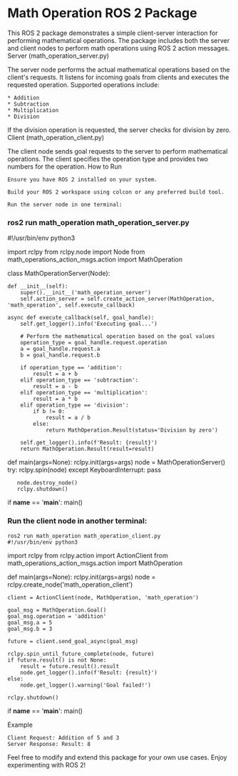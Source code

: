 # Math Operation ROS 2 Package

This ROS 2 package demonstrates a simple client-server interaction for performing mathematical operations. The package includes both the server and client nodes to perform math operations using ROS 2 action messages.
Server (math_operation_server.py)

The server node performs the actual mathematical operations based on the client's requests. It listens for incoming goals from clients and executes the requested operation. Supported operations include:

    * Addition
    * Subtraction
    * Multiplication
    * Division

If the division operation is requested, the server checks for division by zero.
Client (math_operation_client.py)

The client node sends goal requests to the server to perform mathematical operations. The client specifies the operation type and provides two numbers for the operation.
How to Run

    Ensure you have ROS 2 installed on your system.

    Build your ROS 2 workspace using colcon or any preferred build tool.

    Run the server node in one terminal:

### ros2 run math_operation math_operation_server.py

   #!/usr/bin/env python3

   import rclpy
   from rclpy.node import Node
   from math_operations_action_msgs.action import MathOperation

   class MathOperationServer(Node):

    def __init__(self):
        super().__init__('math_operation_server')
        self.action_server = self.create_action_server(MathOperation, 'math_operation', self.execute_callback)

    async def execute_callback(self, goal_handle):
        self.get_logger().info('Executing goal...')

        # Perform the mathematical operation based on the goal values
        operation_type = goal_handle.request.operation
        a = goal_handle.request.a
        b = goal_handle.request.b

        if operation_type == 'addition':
            result = a + b
        elif operation_type == 'subtraction':
            result = a - b
        elif operation_type == 'multiplication':
            result = a * b
        elif operation_type == 'division':
            if b != 0:
                result = a / b
            else:
                return MathOperation.Result(status='Division by zero')

        self.get_logger().info(f'Result: {result}')
        return MathOperation.Result(result=result)

   def main(args=None):
       rclpy.init(args=args)
       node = MathOperationServer()
       try:
           rclpy.spin(node)
       except KeyboardInterrupt:
           pass

       node.destroy_node()
       rclpy.shutdown()

   if __name__ == '__main__':
       main()


### Run the client node in another terminal:


    ros2 run math_operation math_operation_client.py
    #!/usr/bin/env python3

import rclpy
from rclpy.action import ActionClient
from math_operations_action_msgs.action import MathOperation

def main(args=None):
    rclpy.init(args=args)
    node = rclpy.create_node('math_operation_client')

    client = ActionClient(node, MathOperation, 'math_operation')

    goal_msg = MathOperation.Goal()
    goal_msg.operation = 'addition'
    goal_msg.a = 5
    goal_msg.b = 3

    future = client.send_goal_async(goal_msg)

    rclpy.spin_until_future_complete(node, future)
    if future.result() is not None:
        result = future.result().result
        node.get_logger().info(f'Result: {result}')
    else:
        node.get_logger().warning('Goal failed!')

    rclpy.shutdown()

if __name__ == '__main__':
    main()

Example

    Client Request: Addition of 5 and 3
    Server Response: Result: 8

Feel free to modify and extend this package for your own use cases. Enjoy experimenting with ROS 2!
